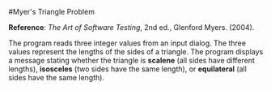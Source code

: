 #Myer's Triangle Problem

**Reference**: *The Art of Software Testing*, 2nd ed., Glenford Myers. (2004).

The program reads three integer values from an input dialog. The three values represent the lengths of the sides of a triangle. The program displays a message stating whether the triangle is **scalene** (all sides have different lengths), **isosceles** (two sides have the same length), or **equilateral** (all sides have the same length).
